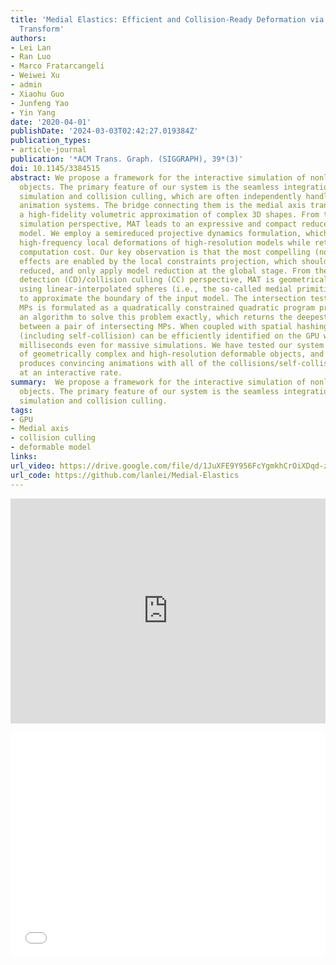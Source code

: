 ```yaml
---
title: 'Medial Elastics: Efficient and Collision-Ready Deformation via Medial Axis
  Transform'
authors:
- Lei Lan
- Ran Luo
- Marco Fratarcangeli
- Weiwei Xu
- admin
- Xiaohu Guo
- Junfeng Yao
- Yin Yang
date: '2020-04-01'
publishDate: '2024-03-03T02:42:27.019384Z'
publication_types:
- article-journal
publication: '*ACM Trans. Graph. (SIGGRAPH), 39*(3)'
doi: 10.1145/3384515
abstract: We propose a framework for the interactive simulation of nonlinear deformable
  objects. The primary feature of our system is the seamless integration of deformable
  simulation and collision culling, which are often independently handled in existing
  animation systems. The bridge connecting them is the medial axis transform (MAT),
  a high-fidelity volumetric approximation of complex 3D shapes. From the physics
  simulation perspective, MAT leads to an expressive and compact reduced nonlinear
  model. We employ a semireduced projective dynamics formulation, which well captures
  high-frequency local deformations of high-resolution models while retaining a low
  computation cost. Our key observation is that the most compelling (nonlinear) deformable
  effects are enabled by the local constraints projection, which should not be aggressively
  reduced, and only apply model reduction at the global stage. From the collision
  detection (CD)/collision culling (CC) perspective, MAT is geometrically versatile
  using linear-interpolated spheres (i.e., the so-called medial primitives (MPs))
  to approximate the boundary of the input model. The intersection test between two
  MPs is formulated as a quadratically constrained quadratic program problem. We give
  an algorithm to solve this problem exactly, which returns the deepest penetration
  between a pair of intersecting MPs. When coupled with spatial hashing, collision
  (including self-collision) can be efficiently identified on the GPU within a few
  milliseconds even for massive simulations. We have tested our system on a variety
  of geometrically complex and high-resolution deformable objects, and our system
  produces convincing animations with all of the collisions/self-collisions well handled
  at an interactive rate.
summary:  We propose a framework for the interactive simulation of nonlinear deformable
  objects. The primary feature of our system is the seamless integration of deformable
  simulation and collision culling.
tags:
- GPU
- Medial axis
- collision culling
- deformable model
links:
url_video: https://drive.google.com/file/d/1JuXFE9Y956FcYgmkhCrOiXDqd-zMuLu_/view?usp=sharing
url_code: https://github.com/lanlei/Medial-Elastics
---
```


<p align="center">
<iframe width="100%" height="360" src="https://www.youtube.com/embed/wUE_agszsdc?si=ux6zhMJOB1eONgSJ" title="YouTube video player" frameborder="0" allow="accelerometer; autoplay; clipboard-write; encrypted-media; gyroscope; picture-in-picture; web-share" allowfullscreen></iframe>
</p>
<p align="center">
<iframe width="100%" height="360" src="//player.bilibili.com/player.html?aid=1301421553&bvid=BV1zu4m137Ed&cid=1459442024&p=1" scrolling="no" border="0" frameborder="no" framespacing="0" allowfullscreen="true"> </iframe>
</p>
